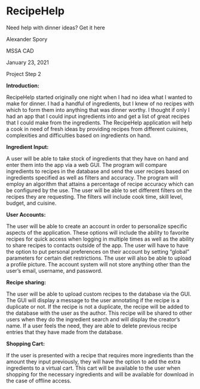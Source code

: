 # RecipeHelp
Need help with dinner ideas? Get it here

Alexander Spory

MSSA CAD

January 23, 2021

Project Step 2

**Introduction:**

RecipeHelp started originally one night when I had no idea what I wanted to make for dinner.  I had a handful of ingredients, but I knew of no recipes with which to form them into anything that was dinner worthy.  I thought if only I had an app that I could input ingredients into and get a list of great recipes that I could make from the ingredients. The RecipeHelp application will help a cook in need of fresh ideas by providing recipes from different cuisines, complexities and difficulties based on ingredients on hand.

**Ingredient Input:**

A user will be able to take stock of ingredients that they have on hand and enter them into the app via a web GUI.  The program will compare ingredients to recipes in the database and send the user recipes based on ingredients specified as well as filters and accuracy.  The program will employ an algorithm that attains a percentage of recipe accuracy which can be configured by the use.  The user will be able to set different filters on the recipes they are requesting.  The filters will include cook time, skill level, budget, and cuisine.  

**User Accounts:**

The user will be able to create an account in order to personalize specific aspects of the application.  These options will include the ability to favorite recipes for quick access when logging in multiple times as well as the ability to share recipes to contacts outside of the app.  The user will have to have the option to put personal preferences on their account by setting “global” parameters for certain diet restrictions.  The user will also be able to upload a profile picture.  The account system will not store anything other than the user’s email, username, and password.

**Recipe sharing:**

The user will be able to upload custom recipes to the database via the GUI.   The GUI will display a message to the user annotating if the recipe is a duplicate or not.  If the recipe is not a duplicate, the recipe will be added to the database with the user as the author.  This recipe will be shared to other users when they do the ingredient search and will display the creator’s name.  If a user feels the need, they are able to delete previous recipe entries that they have made from the database.  
 
**Shopping Cart:**

If the user is presented with a recipe that requires more ingredients than the amount they input previously, they will have the option to add the extra ingredients to a virtual cart.  This cart will be available to the user when shopping for the necessary ingredients and will be available for download in the case of offline access.
